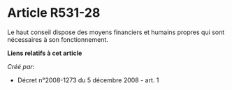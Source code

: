 # Article R531-28

Le haut conseil dispose des moyens financiers et humains propres qui sont nécessaires à son fonctionnement.

**Liens relatifs à cet article**

_Créé par_:

  - Décret n°2008-1273 du 5 décembre 2008 - art. 1

